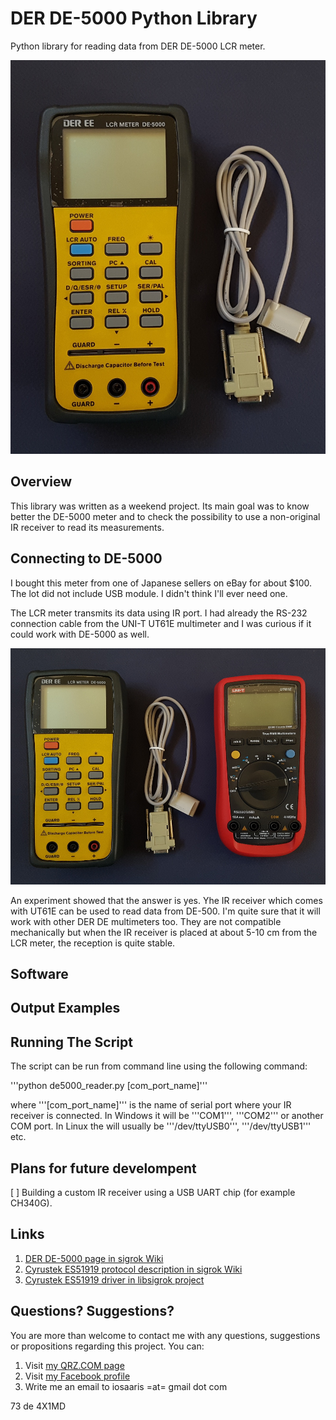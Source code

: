 # DER DE-5000 Python Library
Python library for reading data from DER DE-5000 LCR meter.

![DE-5000](https://raw.githubusercontent.com/4x1md/de5000_lcr_py/master/images/de-5000.jpg)

## Overview

This library was written as a weekend project. Its main goal was to know better the DE-5000 meter and to check the possibility to use a non-original IR receiver to read its measurements.

## Connecting to DE-5000

I bought this meter from one of Japanese sellers on eBay for about $100. The lot did not include USB module. I didn't think I'll ever need one.

The LCR meter transmits its data using IR port. I had already the RS-232 connection cable from the UNI-T UT61E multimeter and I was curious if it could work with DE-5000 as well.

![DE-5000](https://raw.githubusercontent.com/4x1md/de5000_lcr_py/master/images/de-5000_ut61e.jpg)

An experiment showed that the answer is yes. Yhe IR receiver which comes with UT61E can be used to read data from DE-500. I'm quite sure that it will work with other DER DE multimeters too. They are not compatible mechanically but when the IR receiver is placed at about 5-10 cm from the LCR meter, the reception is quite stable.

## Software

## Output Examples

## Running The Script

The script can be run from command line using the following command:

'''python de5000_reader.py [com_port_name]'''

where '''[com_port_name]''' is the name of serial port where your IR receiver is connected. In Windows it will be '''COM1''', '''COM2''' or another COM port. In Linux the will usually be '''/dev/ttyUSB0''', '''/dev/ttyUSB1''' etc.

## Plans for future develompent

[ ] Building a custom IR receiver using a USB UART chip (for example CH340G).

## Links

1. [DER DE-5000 page in sigrok Wiki](https://sigrok.org/wiki/DER_EE_DE-5000)
2. [Cyrustek ES51919 protocol description in sigrok Wiki](https://sigrok.org/wiki/Multimeter_ICs/Cyrustek_ES51919)
3. [Cyrustek ES51919 driver in libsigrok project](https://github.com/merbanan/libsigrok/blob/master/src/lcr/es51919.c)

## Questions? Suggestions?
You are more than welcome to contact me with any questions, suggestions or propositions regarding this project. You can:

1. Visit [my QRZ.COM page](https://www.qrz.com/db/4X1MD)
2. Visit [my Facebook profile](https://www.facebook.com/Dima.Meln)
3. Write me an email to iosaaris =at= gmail dot com

73 de 4X1MD
